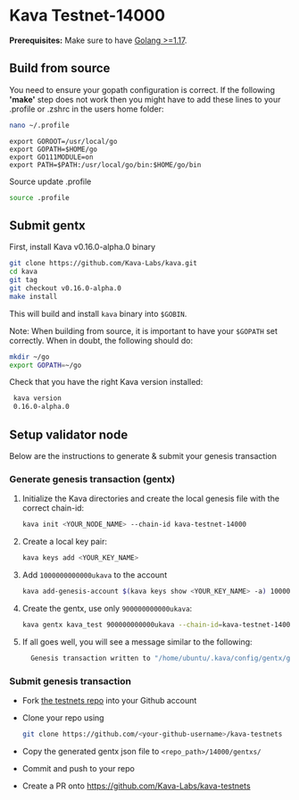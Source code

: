 # Kava Testnet-14000

**Prerequisites:** Make sure to have [Golang >=1.17](https://golang.org/).

## Build from source

You need to ensure your gopath configuration is correct. If the following **'make'** step does not work then you might have to add these lines to your .profile or .zshrc in the users home folder:

```sh
nano ~/.profile
```

```
export GOROOT=/usr/local/go
export GOPATH=$HOME/go
export GO111MODULE=on
export PATH=$PATH:/usr/local/go/bin:$HOME/go/bin
```

Source update .profile

```sh
source .profile
```

## Submit gentx

First, install Kava v0.16.0-alpha.0 binary

```sh
git clone https://github.com/Kava-Labs/kava.git
cd kava
git tag
git checkout v0.16.0-alpha.0
make install
```

This will build and install `kava` binary into `$GOBIN`.

Note: When building from source, it is important to have your `$GOPATH` set correctly. When in doubt, the following should do:

```sh
mkdir ~/go
export GOPATH=~/go
```

Check that you have the right Kava version installed:

```bash
 kava version
 0.16.0-alpha.0
```

## Setup validator node

Below are the instructions to generate & submit your genesis transaction

### Generate genesis transaction (gentx)

1. Initialize the Kava directories and create the local genesis file with the correct chain-id:

   ```bash
   kava init <YOUR_NODE_NAME> --chain-id kava-testnet-14000
   ```

2. Create a local key pair:

   ```bash
   kava keys add <YOUR_KEY_NAME>
   ```

3. Add `1000000000000ukava` to the account

   ```bash
   kava add-genesis-account $(kava keys show <YOUR_KEY_NAME> -a) 1000000000000ukava
   ```

4. Create the gentx, use only `900000000000ukava`:

   ```bash
   kava gentx kava_test 900000000000ukava --chain-id=kava-testnet-14000
   ```

5. If all goes well, you will see a message similar to the following:

   ```bash
     Genesis transaction written to "/home/ubuntu/.kava/config/gentx/gentx-******.json"
   ```

### Submit genesis transaction

- Fork [the testnets repo](https://github.com/Kava-Labs/kava-testnets) into your Github account

- Clone your repo using

  ```bash
  git clone https://github.com/<your-github-username>/kava-testnets
  ```

- Copy the generated gentx json file to `<repo_path>/14000/gentxs/`
- Commit and push to your repo
- Create a PR onto https://github.com/Kava-Labs/kava-testnets

